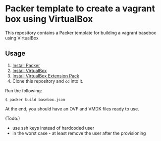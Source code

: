 # Packer template to create a vagrant box using VirtualBox

This repository contains a Packer template for building a vagrant basebox using VirtualBox

## Usage

1. [Install Packer](https://www.packer.io/intro/getting-started/install.html#precompiled-binaries)
2. [Install VirtualBox](https://www.virtualbox.org/manual/ch02.html)
3. [Install VirtualBox Extension Pack](https://www.virtualbox.org/manual/ch01.html#intro-installing)
4. Clone this repository and `cd` into it.

Run the following:

```
$ packer build basebox.json
```

At the end, you should have an OVF and VMDK files ready to use.

(Todo:)
- use ssh keys instead of hardcoded user
- in the worst case - at least remove the user after the provisioning
